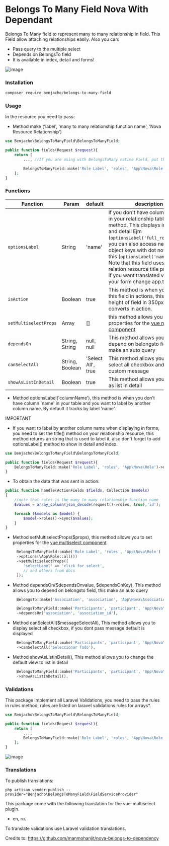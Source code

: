 # Belongs To Many Field Nova With Dependant

Belongs To Many field to represent many to many relationship in field. This Field allow attaching relationships easily.
Also you can:

- Pass query to the multiple select
- Depends on BelongsTo field
- It is available in index, detail and forms!

![image](https://user-images.githubusercontent.com/11976865/54318738-46290000-45b5-11e9-8ea0-941adb4b79ba.png)

### Installation

```bash
composer require benjacho/belongs-to-many-field
```

### Usage

In the resource you need to pass:

- Method make ('label', 'many to many relationship function name', 'Nova Resource Relationship')

```php
use Benjacho\BelongsToManyField\BelongsToManyField;

public function fields(Request $request){
    return [
        ..., //If you are using with BelongsToMany native Field, put this field after

        BelongsToManyField::make('Role Label', 'roles', 'App\Nova\Role'),
    ];
}
```

### Functions

| Function              | Param           | default            | description                                                                                                                                                                                                                                           |
| --------------------- | --------------- | ------------------ | ----------------------------------------------------------------------------------------------------------------------------------------------------------------------------------------------------------------------------------------------------- |
| `optionsLabel`        | String          | 'name'             | If you don't have column 'name' in your relationship table, use this method. This displays in index and detail Ejm (`optionsLabel('full_role_name')`) you can also access nested object keys with dot notation like this (`optionsLabel('name.en')`). Note that this field uses the relation resource title property, so if you want translated versions on your form change app.timezone
| `isAction`            | Boolean         | true               | This method is when you need this field in actions, this puts height of field in 350px, and converts in action.                                                                                                                                       |
| `setMultiselectProps` | Array           | []                 | this method allows you to set properties for the [vue multiselect component](https://vue-multiselect.js.org/#sub-props)                                                                                                                               |
| `dependsOn`           | String, String  | null, null         | This method allows you to depend on belongsto field, this make an auto query                                                                                                                                                                          |
| `canSelectAll`        | String, Boolean | 'Select All', true | This method allows you to have a select all checkbox and display custom message                                                                                                                                                                       |
| `showAsListInDetail`  | Boolean         | true               | This method allows you to display as list in detail                                                                                                                                                                                                   |

- Method optionsLabel('columnName'), this method is when you don't have column 'name' in your table and you want to
  label by another column name. By default it tracks by label 'name'.

IMPORTANT

- If you want to label by another column name when displaying in forms, you need to set the title() method on your
  relationship resource, this method returns an string that is used to label it, also don't forget to add optionsLabel()
  method to show in detail and index.

```php
use Benjacho\BelongsToManyField\BelongsToManyField;

public function fields(Request $request){
    BelongsToManyField::make('Role Label', 'roles', 'App\Nova\Role')->optionsLabel('full_role_name'),
}
```

- To obtain the data that was sent in action:

```php
public function handle(ActionFields $fields, Collection $models)
{
    //note that roles is the many to many relationship function name
    $values = array_column(json_decode(request()->roles, true),'id');

    foreach ($models as $model) {
        $model->roles()->sync($values);
    }
}
```

- Method setMultiselectProps(\$props), this method allows you to set properties for
  the [vue multiselect component](https://vue-multiselect.js.org/#sub-props)

```php
     BelongsToManyField::make('Role Label', 'roles', 'App\Nova\Role')
     ->options(\App\Role::all())
     ->setMultiselectProps([
        'selectLabel' => 'click for select',
        // and others from docs
     ]);
```

- Method dependsOn($dependsOnvalue, $dependsOnKey), This method allows you to depend on belongsto field, this make an
  auto query

```php
     BelongsTo::make('Association', 'association', 'App\Nova\Association'),

     BelongsToManyField::make('Participants', 'participant', 'App\Nova\Participant')
     ->dependsOn('association', 'association_id'),
```

- Method canSelectAll(\$messageSelectAll), This method allows you to display select all checkbox, if you dont pass
  message default is displayed

```php
     BelongsToManyField::make('Participants', 'participant', 'App\Nova\Participant')
     ->canSelectAll('Seleccionar Todo'),
```

- Method showAsListInDetail(), This method allows you to change the default view to list in detail

```php
     BelongsToManyField::make('Participants', 'participant', 'App\Nova\Participant')
     ->showAsListInDetail(),
```

### Validations

This package implement all Laravel Validations, you need to pass the rules in rules method, rules are listed on laravel
validations rules for arrays\*.

```php
use Benjacho\BelongsToManyField\BelongsToManyField;

public function fields(Request $request){
    return [
        ...,
        BelongsToManyField::make('Role Label', 'roles', 'App\Nova\Role')->rules('required', 'min:1', 'max:5', 'size:3', new CustomRule()),
    ];
}
```

![image](https://raw.githubusercontent.com/Benjacho/belongs-to-many-field-nova/master/validation.png)

### Translations

To publish translations:

```
php artisan vendor:publish --provider="Benjacho\BelongsToManyField\FieldServiceProvider"
```

This package come with the following translation for the vue-multiselect plugin.

- en, ru.

To translate validations use Laravel validation translations.

Credits to: https://github.com/manmohanjit/nova-belongs-to-dependency
